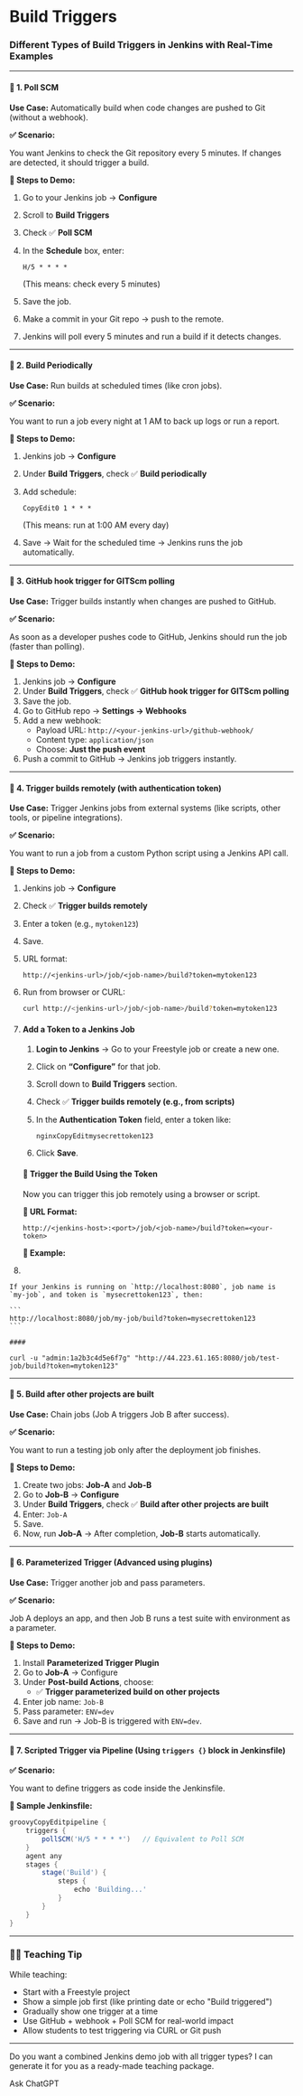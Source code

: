 # Build Triggers

### **Different Types of Build Triggers in Jenkins with Real-Time Examples**

***

#### 🔹 1. **Poll SCM**

**Use Case:** Automatically build when code changes are pushed to Git (without a webhook).

**✅ Scenario:**

You want Jenkins to check the Git repository every 5 minutes. If changes are detected, it should trigger a build.

**🧪 Steps to Demo:**

1. Go to your Jenkins job → **Configure**
2. Scroll to **Build Triggers**
3. Check ✅ **Poll SCM**
4.  In the **Schedule** box, enter:

    ```
    H/5 * * * *
    ```

    (This means: check every 5 minutes)
5. Save the job.
6. Make a commit in your Git repo → push to the remote.
7. Jenkins will poll every 5 minutes and run a build if it detects changes.

***

#### 🔹 2. **Build Periodically**

**Use Case:** Run builds at scheduled times (like cron jobs).

**✅ Scenario:**

You want to run a job every night at 1 AM to back up logs or run a report.

**🧪 Steps to Demo:**

1. Jenkins job → **Configure**
2. Under **Build Triggers**, check ✅ **Build periodically**
3.  Add schedule:

    ```
    CopyEdit0 1 * * *
    ```

    (This means: run at 1:00 AM every day)
4. Save → Wait for the scheduled time → Jenkins runs the job automatically.

***

#### 🔹 3. **GitHub hook trigger for GITScm polling**

**Use Case:** Trigger builds instantly when changes are pushed to GitHub.

**✅ Scenario:**

As soon as a developer pushes code to GitHub, Jenkins should run the job (faster than polling).

**🧪 Steps to Demo:**

1. Jenkins job → **Configure**
2. Under **Build Triggers**, check ✅ **GitHub hook trigger for GITScm polling**
3. Save the job.
4. Go to GitHub repo → **Settings → Webhooks**
5. Add a new webhook:
   * Payload URL: `http://<your-jenkins-url>/github-webhook/`
   * Content type: `application/json`
   * Choose: **Just the push event**
6. Push a commit to GitHub → Jenkins job triggers instantly.

***

#### 🔹 4. **Trigger builds remotely (with authentication token)**

**Use Case:** Trigger Jenkins jobs from external systems (like scripts, other tools, or pipeline integrations).

**✅ Scenario:**

You want to run a job from a custom Python script using a Jenkins API call.

**🧪 Steps to Demo:**

1. Jenkins job → **Configure**
2. Check ✅ **Trigger builds remotely**
3. Enter a token (e.g., `mytoken123`)
4. Save.
5.  URL format:

    ```
    http://<jenkins-url>/job/<job-name>/build?token=mytoken123
    ```
6.  Run from browser or CURL:

    ```bash
    curl http://<jenkins-url>/job/<job-name>/build?token=mytoken123
    ```
7.  #### Add a Token to a Jenkins Job

    1. **Login to Jenkins** → Go to your Freestyle job or create a new one.
    2. Click on **“Configure”** for that job.
    3. Scroll down to **Build Triggers** section.
    4. Check ✅ **Trigger builds remotely (e.g., from scripts)**
    5.  In the **Authentication Token** field, enter a token like:

        ```
        nginxCopyEditmysecrettoken123
        ```
    6. Click **Save**.

    #### 🔗 Trigger the Build Using the Token

    Now you can trigger this job remotely using a browser or script.

    **📌 URL Format:**

    ```
    http://<jenkins-host>:<port>/job/<job-name>/build?token=<your-token>
    ```

    **📌 Example:**
8.

    If your Jenkins is running on `http://localhost:8080`, job name is `my-job`, and token is `mysecrettoken123`, then:

    ```
    http://localhost:8080/job/my-job/build?token=mysecrettoken123
    ```

    ####

```
curl -u "admin:1a2b3c4d5e6f7g" "http://44.223.61.165:8080/job/test-job/build?token=mytoken123"
```

***

####

#### 🔹 5. **Build after other projects are built**

**Use Case:** Chain jobs (Job A triggers Job B after success).

**✅ Scenario:**

You want to run a testing job only after the deployment job finishes.

**🧪 Steps to Demo:**

1. Create two jobs: **Job-A** and **Job-B**
2. Go to **Job-B** → **Configure**
3. Under **Build Triggers**, check ✅ **Build after other projects are built**
4. Enter: `Job-A`
5. Save.
6. Now, run **Job-A** → After completion, **Job-B** starts automatically.

***

#### 🔹 6. **Parameterized Trigger (Advanced using plugins)**

**Use Case:** Trigger another job and pass parameters.

**✅ Scenario:**

Job A deploys an app, and then Job B runs a test suite with environment as a parameter.

**🧪 Steps to Demo:**

1. Install **Parameterized Trigger Plugin**
2. Go to **Job-A** → Configure
3. Under **Post-build Actions**, choose:
   * ✅ **Trigger parameterized build on other projects**
4. Enter job name: `Job-B`
5. Pass parameter: `ENV=dev`
6. Save and run → Job-B is triggered with `ENV=dev`.

***

#### 🔹 7. **Scripted Trigger via Pipeline (Using `triggers {}` block in Jenkinsfile)**

**✅ Scenario:**

You want to define triggers as code inside the Jenkinsfile.

**🧪 Sample Jenkinsfile:**

```groovy
groovyCopyEditpipeline {
    triggers {
        pollSCM('H/5 * * * *')   // Equivalent to Poll SCM
    }
    agent any
    stages {
        stage('Build') {
            steps {
                echo 'Building...'
            }
        }
    }
}
```

***

### 🧑‍🏫 Teaching Tip

While teaching:

* Start with a Freestyle project
* Show a simple job first (like printing date or echo "Build triggered")
* Gradually show one trigger at a time
* Use GitHub + webhook + Poll SCM for real-world impact
* Allow students to test triggering via CURL or Git push

***

Do you want a combined Jenkins demo job with all trigger types? I can generate it for you as a ready-made teaching package.

Ask ChatGPT


